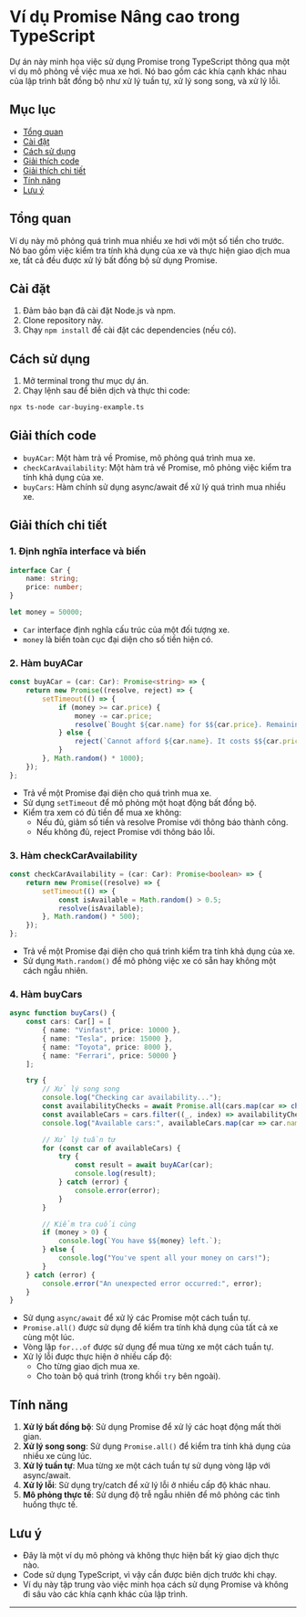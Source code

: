 # Ví dụ Promise Nâng cao trong TypeScript

Dự án này minh họa việc sử dụng Promise trong TypeScript thông qua một ví dụ mô phỏng về việc mua xe hơi. Nó bao gồm các khía cạnh khác nhau của lập trình bất đồng bộ như xử lý tuần tự, xử lý song song, và xử lý lỗi.

## Mục lục

- [Tổng quan](#tổng-quan)
- [Cài đặt](#cài-đặt)
- [Cách sử dụng](#cách-sử-dụng)
- [Giải thích code](#giải-thích-code)
- [Giải thích chi tiết](#giải-thích-chi-tiết)
- [Tính năng](#tính-năng)
- [Lưu ý](#lưu-ý)

## Tổng quan

Ví dụ này mô phỏng quá trình mua nhiều xe hơi với một số tiền cho trước. Nó bao gồm việc kiểm tra tính khả dụng của xe và thực hiện giao dịch mua xe, tất cả đều được xử lý bất đồng bộ sử dụng Promise.

## Cài đặt

1. Đảm bảo bạn đã cài đặt Node.js và npm.
2. Clone repository này.
3. Chạy `npm install` để cài đặt các dependencies (nếu có).

## Cách sử dụng

1. Mở terminal trong thư mục dự án.
2. Chạy lệnh sau để biên dịch và thực thi code:

```bash
npx ts-node car-buying-example.ts
```

## Giải thích code

- `buyACar`: Một hàm trả về Promise, mô phỏng quá trình mua xe.
- `checkCarAvailability`: Một hàm trả về Promise, mô phỏng việc kiểm tra tính khả dụng của xe.
- `buyCars`: Hàm chính sử dụng async/await để xử lý quá trình mua nhiều xe.

## Giải thích chi tiết

### 1. Định nghĩa interface và biến

```typescript
interface Car {
    name: string;
    price: number;
}

let money = 50000;
```

- `Car` interface định nghĩa cấu trúc của một đối tượng xe.
- `money` là biến toàn cục đại diện cho số tiền hiện có.

### 2. Hàm buyACar

```typescript
const buyACar = (car: Car): Promise<string> => {
    return new Promise((resolve, reject) => {
        setTimeout(() => {
            if (money >= car.price) {
                money -= car.price;
                resolve(`Bought ${car.name} for $${car.price}. Remaining balance: $${money}`);
            } else {
                reject(`Cannot afford ${car.name}. It costs $${car.price}, but you only have $${money}`);
            }
        }, Math.random() * 1000);
    });
};
```

- Trả về một Promise đại diện cho quá trình mua xe.
- Sử dụng `setTimeout` để mô phỏng một hoạt động bất đồng bộ.
- Kiểm tra xem có đủ tiền để mua xe không:
  - Nếu đủ, giảm số tiền và resolve Promise với thông báo thành công.
  - Nếu không đủ, reject Promise với thông báo lỗi.

### 3. Hàm checkCarAvailability

```typescript
const checkCarAvailability = (car: Car): Promise<boolean> => {
    return new Promise((resolve) => {
        setTimeout(() => {
            const isAvailable = Math.random() > 0.5;
            resolve(isAvailable);
        }, Math.random() * 500);
    });
};
```

- Trả về một Promise đại diện cho quá trình kiểm tra tính khả dụng của xe.
- Sử dụng `Math.random()` để mô phỏng việc xe có sẵn hay không một cách ngẫu nhiên.

### 4. Hàm buyCars

```typescript
async function buyCars() {
    const cars: Car[] = [
        { name: "Vinfast", price: 10000 },
        { name: "Tesla", price: 15000 },
        { name: "Toyota", price: 8000 },
        { name: "Ferrari", price: 50000 }
    ];

    try {
        // Xử lý song song
        console.log("Checking car availability...");
        const availabilityChecks = await Promise.all(cars.map(car => checkCarAvailability(car)));
        const availableCars = cars.filter((_, index) => availabilityChecks[index]);
        console.log("Available cars:", availableCars.map(car => car.name).join(", "));

        // Xử lý tuần tự
        for (const car of availableCars) {
            try {
                const result = await buyACar(car);
                console.log(result);
            } catch (error) {
                console.error(error);
            }
        }

        // Kiểm tra cuối cùng
        if (money > 0) {
            console.log(`You have $${money} left.`);
        } else {
            console.log("You've spent all your money on cars!");
        }
    } catch (error) {
        console.error("An unexpected error occurred:", error);
    }
}
```

- Sử dụng `async/await` để xử lý các Promise một cách tuần tự.
- `Promise.all()` được sử dụng để kiểm tra tính khả dụng của tất cả xe cùng một lúc.
- Vòng lặp `for...of` được sử dụng để mua từng xe một cách tuần tự.
- Xử lý lỗi được thực hiện ở nhiều cấp độ:
  - Cho từng giao dịch mua xe.
  - Cho toàn bộ quá trình (trong khối `try` bên ngoài).

## Tính năng

1. **Xử lý bất đồng bộ**: Sử dụng Promise để xử lý các hoạt động mất thời gian.
2. **Xử lý song song**: Sử dụng `Promise.all()` để kiểm tra tính khả dụng của nhiều xe cùng lúc.
3. **Xử lý tuần tự**: Mua từng xe một cách tuần tự sử dụng vòng lặp với async/await.
4. **Xử lý lỗi**: Sử dụng try/catch để xử lý lỗi ở nhiều cấp độ khác nhau.
5. **Mô phỏng thực tế**: Sử dụng độ trễ ngẫu nhiên để mô phỏng các tình huống thực tế.

## Lưu ý

- Đây là một ví dụ mô phỏng và không thực hiện bất kỳ giao dịch thực nào.
- Code sử dụng TypeScript, vì vậy cần được biên dịch trước khi chạy.
- Ví dụ này tập trung vào việc minh họa cách sử dụng Promise và không đi sâu vào các khía cạnh khác của lập trình.

---
